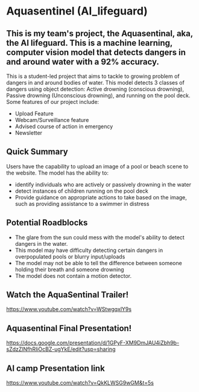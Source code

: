# Aquasentinel (AI_lifeguard)

## This is my team's project, the Aquasentinal, aka, the AI lifeguard. This is a machine learning, computer vision model that detects dangers in and around water with a 92% accuracy.
This is a student-led project that aims to tackle to growing problem of dangers in and around bodies of water. This model detects 3 classes of dangers using object detection: Active drowning (conscious drowning), Passive drowning (Unconscious drowning), and running on the pool deck. Some features of our project include:
* Upload Feature
* Webcam/Surveillance feature
* Advised course of action in emergency
* Newsletter

## Quick Summary
Users have the capability to upload an image of a pool or beach scene to the website. 
The model has the ability to:
* identify individuals who are actively or passively drowning in the water
* detect instances of children running on the pool deck
* Provide guidance on appropriate actions to take based on the image, such as providing assistance to a swimmer in distress

## Potential Roadblocks
* The glare from the sun could mess with the model's ability to detect dangers in the water.
* This model may have difficulty detecting certain dangers in overpopulated pools or blurry input/uploads 
* The model may not be able to tell the difference between someone holding their breath and someone drowning 
* The model does not contain a motion detector.

## Watch the AquaSentinal Trailer!
https://www.youtube.com/watch?v=WStwgqxlY9s

## Aquasentinal Final Presentation!
https://docs.google.com/presentation/d/1GPyF-XM9DmJAU4iZbh9b-sZdzZlNfhRIiOcBZ-ugYkE/edit?usp=sharing

## AI camp Presentation link
https://www.youtube.com/watch?v=QkKLWSG9wGM&t=5s







